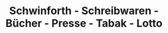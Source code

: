 ---
title: "Schwinforth - Schreibwaren - Bücher - Presse - Tabak - Lotto"
url: /hagen/schwinforth-schreibwaren-buecher-presse-tabak-lotto/
shop: Lebensmittel
---